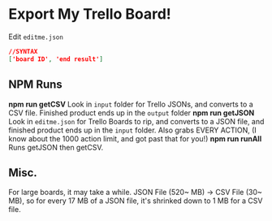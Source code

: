 # Export My Trello Board!

Edit `editme.json`

```json
//SYNTAX
['board ID', 'end result']
```

## NPM Runs

**npm run getCSV** Look in `input` folder for Trello JSONs, and converts to a CSV file. Finished product ends up in the `output` folder
**npm run getJSON** Look in `editme.json` for Trello Boards to rip, and converts to a JSON file, and finished product ends up in the `input` folder. Also grabs EVERY ACTION, (I know about the 1000 action limit, and got past that for you!)
**npm run runAll** Runs getJSON then getCSV.

## Misc.

For large boards, it may take a while.
JSON File (520~ MB) -> CSV File (30~ MB), so for every 17 MB of a JSON file, it's shrinked down to 1 MB for a CSV file.
